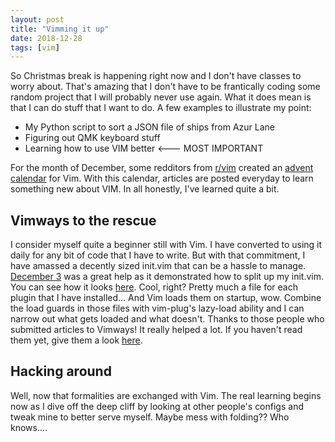 ```yaml
---
layout: post
title: "Vimming it up"
date: 2018-12-28
tags: [vim]
---
```

So Christmas break is happening right now and I don't have classes to worry
about. That's amazing that I don't have to be frantically coding some random
project that I will probably never use again. What it does mean is that I can
do stuff that I want to do. A few examples to illustrate my point:

 * My Python script to sort a JSON file of ships from Azur Lane
 * Figuring out QMK keyboard stuff
 * Learning how to use VIM better <--- MOST IMPORTANT

For the month of December, some redditors from [r/vim](https://www.reddit.com/r/vim/) created 
an [advent calendar](https://vimways.org/2018/) for Vim. With this calendar, 
articles are posted everyday to learn something new about VIM. In all honestly,
I've learned quite a bit. 

## Vimways to the rescue
I consider myself quite a beginner still with Vim. I have converted to using
it daily for any bit of code that I have to write. But with that commitment, I
have amassed a decently sized init.vim that can be a hassle to manage.
[December 3](https://vimways.org/2018/from-vimrc-to-vim/) was a great help as
it demonstrated how to split up my init.vim. You can see how it looks 
[here](https://github.com/SethBarberee/dotfiles/tree/master/neovim/.config/nvim). 
Cool, right? Pretty much a file for each plugin that I have installed... 
And Vim loads them on startup, wow. Combine the load guards in those files
with vim-plug's lazy-load ability and I can narrow out what gets loaded and
what doesn't. Thanks to those people who submitted articles to Vimways! It
really helped a lot. If you haven't read them yet, give them a look [here](https://vimways.org/2018).

## Hacking around
Well, now that formalities are exchanged with Vim. The real learning begins
now as I dive off the deep cliff by looking at other people's configs and
tweak mine to better serve myself. Maybe mess with folding?? Who knows....
